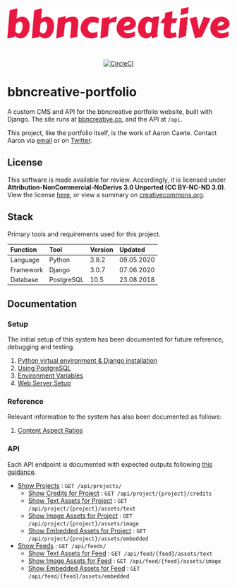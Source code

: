 <p align="center">
  <img src="bbncreative.svg" alt="bbncreative logotype" />
</p>

<br />

<p align="center">
    <a href="https://circleci.com/gh/aaroncawte/bbncreative-portfolio" target="blank" rel="noopener noreferrer">
        <img src="https://circleci.com/gh/aaroncawte/bbncreative-portfolio/tree/master.svg?style=svg&circle-token=dbf29770a59f46187030dc984ae4c03e1f988f42" alt="CircleCI" />
    </a>
</p>

# bbncreative-portfolio

A custom CMS and API for the bbncreative portfolio website, built with Django. The site runs at [bbncreative.co](https://bbncreative.co), and the API at `/api`.

This project, like the portfolio itself, is the work of Aaron Cawte. Contact Aaron via [email](mailto:aaron@bbncreative.co) or on [Twitter](https://twitter.com/aaroncawte).

## License

This software is made available for review. Accordingly, it is licensed under **Attribution-NonCommercial-NoDerivs 3.0 Unported (CC BY-NC-ND 3.0)**. View the license [here](/LICENSE.md), or view a summary on [creativecommons.org](https://creativecommons.org/licenses/by-nc-nd/3.0/).

## Stack

Primary tools and requirements used for this project.

| Function  | Tool       | Version | Updated    |
| :-------- | :--------- | :------ | :--------- |
| Language  | Python     | 3.8.2   | 09.05.2020 |
| Framework | Django     | 3.0.7   | 07.06.2020 |
| Database  | PostgreSQL | 10.5    | 23.08.2018 |

## Documentation

### Setup

The initial setup of this system has been documented for future reference, debugging and testing.

1. [Python virtual environment & Django installation](/docs/setup/virtualenv.md)
2. [Using PostgreSQL](/docs/setup/postgresql.md)
3. [Environment Variables](/docs/setup/envvars.md)
4. [Web Server Setup](/docs/setup/webserver.md)

### Reference

Relevant information to the system has also been documented as follows:

1. [Content Aspect Ratios](/docs/reference/aspect_ratios.md)

### API

Each API endpoint is documented with expected outputs following [this guidance](https://github.com/jamescooke/restapidocs).

* [Show Projects](/docs/api/projects.md) : `GET /api/projects/`
  * [Show Credits for Project](/docs/api/project/credits.md) : `GET /api/project/{project}/credits`
  * [Show Text Assets for Project](/docs/api/project/assets/text.md) : `GET /api/project/{project}/assets/text`
  * [Show Image Assets for Project](/docs/api/project/assets/image.md) : `GET /api/project/{project}/assets/image`
  * [Show Embedded Assets for Project](/docs/api/project/assets/embedded.md) : `GET /api/project/{project}/assets/embedded`
* [Show Feeds](/docs/api/feeds.md) : `GET /api/feeds/`
  * [Show Text Assets for Feed](/docs/api/feed/assets/text.md) : `GET /api/feed/{feed}/assets/text`
  * [Show Image Assets for Feed](/docs/api/feed/assets/image.md) : `GET /api/feed/{feed}/assets/image`
  * [Show Embedded Assets for Feed](/docs/api/feed/assets/embedded.md) : `GET /api/feed/{feed}/assets/embedded`
